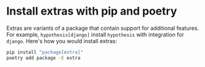 # Install extras with pip and poetry

Extras are variants of a package that contain support for additional features.
For example, `hypothesis[django]` install `hypothesis` with integration for
`django`. Here's how you would install extras:

```sh
pip install "package[extra]"
poetry add package -E extra
```
